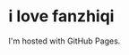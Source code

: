 <!DOCTYPE html>
<html>
<body>
<h1>i love fanzhiqi</h1>
<p>I'm hosted with GitHub Pages.</p>
</body>
</html>
